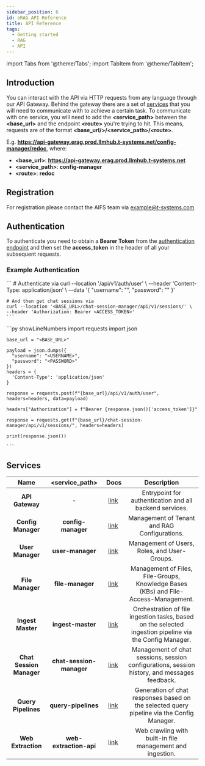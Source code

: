 ```yaml
---
sidebar_position: 6
id: eRAG API Reference
title: API Reference
tags:
  - Getting started
  - RAG
  - API
---
```

import Tabs from '@theme/Tabs';
import TabItem from '@theme/TabItem';

## Introduction

You can interact with the API via HTTP requests from any language through our API Gateway. Behind the gateway there are a set of [services](#services) that you will need to communicate with to achieve a certain task. To communicate with one service, you will need to add the **\<service_path\>** between the **\<base_url\>** and the endpoint **\<route\>** you're trying to hit. This means, requests are of the format **\<base_url/>/\<service_path\>/\<route\>**.

E.g. **https://api-gateway.erag.prod.llmhub.t-systems.net/config-manager/redoc**, where:
* **\<base_url\>**: **https://api-gateway.erag.prod.llmhub.t-systems.net**
* **\<service_path\>**: **config-manager**
* **\<route\>**: **redoc**

## Registration

For registration please contact the AIFS team via example@t-systems.com

## Authentication

To authenticate you need to obtain a **Bearer Token** from the [authentication endpoint](https://api-gateway.erag.prod.llmhub.t-systems.net/redoc#tag/Auth/operation/get_user_token_api_v1_auth_user_post) and then set the **access_token** in the header of all your subsequent requests.

### Example Authentication
<Tabs>
  <TabItem value="cURL" label="cURL" default>
    ```
    # Authenticate via 
    curl --location '<BASE_URL>/api/v1/auth/user' \
    --header 'Content-Type: application/json' \
    --data '{
      "username": "<USERNAME>",
      "password": "<PASSWORD>"
    }'

    # And then get chat sessions via
    curl --location '<BASE_URL>/chat-session-manager/api/v1/sessions/' \
    --header 'Authorization: Bearer <ACCESS_TOKEN>'
    ```
  </TabItem>
  <TabItem value="py" label="Python" default>
    ```py showLineNumbers
    import requests
    import json

    base_url = "<BASE_URL>"

    payload = json.dumps({
      "username": "<USERNAME>",
      "password": "<PASSWORD>"
    })
    headers = {
      'Content-Type': 'application/json'
    }

    response = requests.post(f"{base_url}/api/v1/auth/user", headers=headers, data=payload)

    headers["Authorization"] = f"Bearer {response.json()['access_token']}"

    response = requests.get(f"{base_url}/chat-session-manager/api/v1/sessions/", headers=headers)

    print(response.json())

    ```
  </TabItem>
</Tabs>


## Services

| Name  | \<service_path\>  | Docs  | Description |
|:---:|:---:|:---:|:---:|
| **API Gateway** | - | [link](https://api-gateway.erag.prod.llmhub.t-systems.net/redoc)  | Entrypoint for authentication and all backend services. |
| **Config Manager** | **config-manager** | [link](https://api-gateway.erag.prod.llmhub.t-systems.net/config-manager/redoc)  | Management of Tenant and RAG Configurations. |
| **User Manager** | **user-manager** | [link](https://api-gateway.erag.prod.llmhub.t-systems.net/user-manager/redoc)  | Management of Users, Roles, and User-Groups. |
| **File Manager** | **file-manager** | [link](https://api-gateway.erag.prod.llmhub.t-systems.net/file-manager/redoc)  | Management of Files, File-Groups, Knowledge Bases (KBs) and File-Access-Management. |
| **Ingest Master** | **ingest-master** | [link](https://api-gateway.erag.prod.llmhub.t-systems.net/ingest-master/redoc)  | Orchestration of file ingestion tasks, based on the selected ingestion pipeline via the Config Manager. |
| **Chat Session Manager** | **chat-session-manager** | [link](https://api-gateway.erag.prod.llmhub.t-systems.net/chat-session-manager/redoc)  | Management of chat sessions, session configurations, session history, and messages feedback. |
| **Query Pipelines** | **query-pipelines** | [link](https://api-gateway.erag.prod.llmhub.t-systems.net/query-pipelines/redoc)  | Generation of chat responses based on the selected query pipeline via the Config Manager. |
| **Web Extraction** | **web-extraction-api** | [link](https://api-gateway.erag.prod.llmhub.t-systems.net/web-extraction-api/redoc)  | Web crawling with built-in file management and ingestion. |